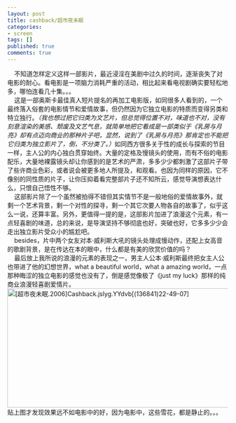 ```yaml
---
layout: post
title: cashback/超市夜未眠
categories:
- screen
tags: []
published: true
comments: true
---
```

<p>&nbsp;&nbsp;&nbsp; 不知道怎样定义这样一部影片，最近浸淫在美剧中过久的时间，逐渐丧失了对电影的耐心。看电影是一项脑力消耗严重的活动，相比起来看电视剧确实要轻松地多，哪怕连看几十集。。。<br />&nbsp;&nbsp;&nbsp; 这是一部奥斯卡最佳真人短片提名的再加工电影版，如同很多人看到的，一个最终落入俗套的电影情节和爱情故事，但仍然因为它独立电影的特质而变得另类和特立独行。<em>（我也想过把它归类为文艺片，但总觉得位置不对，味道也不对，没有刻意渲染的美感、颓废及文艺气息，就简单地把它看成是一部类似于《乳房与月亮》却有点迈向商业的那种片子吧，显然，说到了《乳房与月亮》那肯定也不能把它归类为独立影片了，倒，不分类了。）</em>如同西方很多关于性的成长与探索的节目一样，主人公的内心独白贯穿始终。大量的定格及慢镜头的使用，而有不俗的电影配乐，大量地裸露镜头却让你感到的是艺术的严肃，多多少少都刺激了这部片子带了些许商业色彩，或者说会被更多地人所提及，和观看。也因为同样的原因，它不像别的同性质的片子，让你压抑着看完整部片子还不知所云，感觉导演想表达什么，只恨自己悟性不够。<br />&nbsp;&nbsp;&nbsp; 这部影片除了一个虽然被拍得不错但其实情节不是一般地俗的爱情故事外，就剩一个艺术背景，剩一个对性的探寻，剩一个其它次要人物各自的故事了，似乎这么一说，还算丰富。另外，更值得一提的是，这部影片加进了浪漫这个元素，有一点轻喜剧的味道，总的来说，是导演坚持不够彻底也好，突破也好，它多多少少会走出独立影片受众小的尴尬吧。<br />&nbsp;&nbsp;&nbsp; besides，片中两个女友对本·威利斯大吼的镜头处理成慢动作，还配上女高音的歌剧背景，是在传达在本的眼中，什么都是有美的欣赏价值的吗？<br />&nbsp;&nbsp;&nbsp; 最后放上我所说的浪漫的元素的表现之一，男主人公本·威利斯最终把女主人公也带进了他的幻想世界，what a beautiful world，what a amazing world，一点那种晦涩的独立电影的感觉也没有了，倒是感觉像极了《just my luck》那样的纯商业浪漫轻喜剧爱情片。<br /><img height="272" alt="[超市夜未眠.2006]Cashback.jslyg.YYdvb[(136841)22-49-07]" src="http://images.blogcn.com/2007/8/3/11/walkerwang,20070803235600293.JPG" width="656" border="0" /><br />贴上图才发现效果远不如电影中的好，因为电影中，这些雪花，都是静止的。。。 </p>
